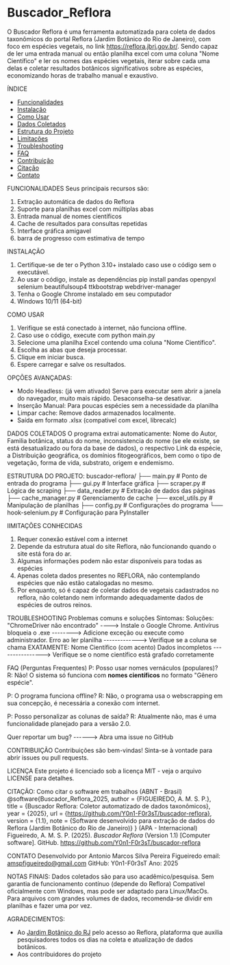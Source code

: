 # Buscador_Reflora
O Buscador Reflora é uma ferramenta automatizada para coleta de dados taxonômicos do portal Reflora (Jardim Botânico do Rio de Janeiro), com foco em espécies vegetais, no link https://reflora.jbrj.gov.br/. Sendo capaz de ler uma entrada manual ou então planilha excel com uma coluna "Nome Científico" e ler os nomes das espécies vegetais, iterar sobre cada uma delas e coletar resultados botânicos significativos sobre as espécies, economizando horas de trabalho manual e exaustivo.

ÍNDICE
- [Funcionalidades](#-funcionalidades)
- [Instalação](#-instalação)
- [Como Usar](#-como-usar)
- [Dados Coletados](#-dados-coletados)
- [Estrutura do Projeto](#-estrutura-do-projeto)
- [Limitações](#-limitações)
- [Troubleshooting](#-troubleshooting)
- [FAQ](#-faq)
- [Contribuição](#-contribuição)
- [Citação](#-citação)
- [Contato](#-contato)

FUNCIONALIDADES
Seus principais recursos são:
1) Extração automática de dados do Reflora
2) Suporte para planilhas excel com múltiplas abas
3) Entrada manual de nomes científicos
4) Cache de resultados para consultas repetidas
5) Interface gráfica amigavel
6) barra de progresso com estimativa de tempo

INSTALAÇÃO
1) Certifique-se de ter o Python 3.10+ instalado caso use o código sem o executável.
2) Ao usar o código, instale as dependências pip install pandas openpyxl selenium beautifulsoup4 ttkbootstrap webdriver-manager
3) Tenha o Google Chrome instalado em seu computador
4) Windows 10/11 (64-bit)

COMO USAR
1) Verifique se está conectado à internet, não funciona offline.
2) Caso use o código, execute com python main.py
3) Selecione uma planilha Excel contendo uma coluna "Nome Científico".
4) Escolha as abas que deseja processar.
5) Clique em iniciar busca.
6) Espere carregar e salve os resultados.

OPÇÕES AVANÇADAS: 
* Modo Headless: (já vem ativado) Serve para executar sem abrir a janela do navegador, muito mais rápido. Desaconselha-se desativar.
* Inserção Manual: Para poucas espécies sem a necessidade da planilha
* Limpar cache: Remove dados armazenados localmente.
* Saída em formato .xlsx (compativel com excel, librecalc)

DADOS COLETADOS
O programa extrai automaticamente: Nome do Autor, Familia botânica, status do nome, inconsistencia do nome (se ele existe, se está desatualizado ou fora da base de dados), o respectivo Link da espécie, a Distribuição geográfica, os domínios fitogeográficos, bem como o tipo de vegetação, forma de vida, substrato, origem e endemismo.

ESTRUTURA DO PROJETO:
buscador-reflora/
├── main.py            # Ponto de entrada do programa
├── gui.py             # Interface gráfica
├── scraper.py         # Lógica de scraping
├── data_reader.py     # Extração de dados das páginas
├── cache_manager.py   # Gerenciamento de cache
├── excel_utils.py     # Manipulação de planilhas
├── config.py          # Configurações do programa
└── hook-selenium.py   # Configuração para PyInstaller

lIMITAÇÕES CONHECIDAS
1) Requer conexão estável com a internet
2) Depende da estrutura atual do site Reflora, não funcionando quando o site está fora do ar.
3) Algumas informações podem não estar disponíveis para todas as espécies
4) Apenas coleta dados presentes no REFLORA, não contemplando espécies que não estão catalogadas no mesmo.
5) Por enquanto, só é capaz de coletar dados de vegetais cadastrados no reflora, não coletando nem informando adequadamente dados de espécies de outros reinos.

TROUBLESHOOTING
Problemas comuns e soluções
Sintomas:                            Soluções:
"ChromeDriver não encontrado" ----> Instale o Google Chrome.
Antivírus bloqueia o .exe --------> Adicione exceção ou execute como administrador.
Erro ao ler planilha -------------> Verifique se a coluna se chama EXATAMENTE: Nome Científico (com acento)
Dados incompletos ----------------> Verifique se o nome científico está grafado corretamente

FAQ (Perguntas Frequentes)
P: Posso usar nomes vernáculos (populares)?
R: Não! O sistema só funciona com **nomes científicos** no formato "Gênero espécie".

P: O programa funciona offline?
R: Não, o programa usa o webscrapping em sua concepção, é necessária a conexão com internet.

P: Posso personalizar as colunas de saída?
R: Atualmente não, mas é uma funcionalidade planejado para a versão 2.0.

Quer reportar um bug? ------> Abra uma issue no GitHub

CONTRIBUIÇÃO
Contribuições são bem-vindas! Sinta-se à vontade para abrir issues ou pull requests.

LICENÇA
Este projeto é licenciado sob a licença MIT - veja o arquivo LICENSE para detalhes.

CITAÇÃO: Como citar o software em trabalhos
(ABNT - Brasil)
@software{Buscador_Reflora_2025,
  author = {FIGUEIREDO, A. M. S. P.},
  title = {Buscador Reflora: Coletor automatizado de dados taxonômicos},
  year = {2025},
  url = {https://github.com/Y0n1-F0r3sT/buscador-reflora},
  version = {1.1},
  note = {Software desenvolvido para extração de dados do Reflora (Jardim Botânico do Rio de Janeiro)}
}
(APA - Internacional)
Figueiredo, A. M. S. P. (2025). *Buscador Reflora* (Version 1.1) [Computer software]. 
GitHub. https://github.com/Y0n1-F0r3sT/buscador-reflora

CONTATO
Desenvolvido por Antonio Marcos Silva Pereira Figueiredo
email: amspfigueiredo@gmail.com
GitHub: Y0n1-F0r3sT
Ano: 2025

NOTAS FINAIS: 
Dados coletados são para uso acadêmico/pesquisa.
Sem garantia de funcionamento contínuo (depende do Reflora)
Compatível oficialmente com Windows, mas pode ser adaptado para Linux/MacOs.
Para arquivos com grandes volumes de dados, recomenda-se dividir em planilhas e fazer uma por vez.

AGRADECIMENTOS:
- Ao [Jardim Botânico do RJ](https://www.jbrj.gov.br/) pelo acesso ao Reflora, plataforma que auxilia pesquisadores todos os dias na coleta e atualização de dados botânicos.
- Aos contribuidores do projeto
